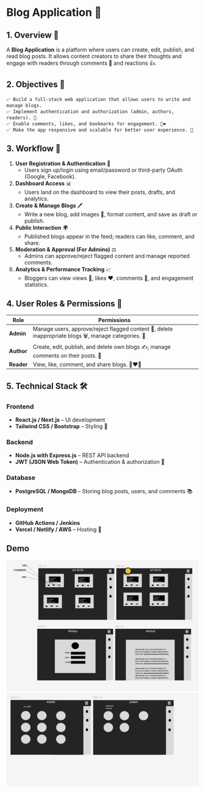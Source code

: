# Blog Application 📖

## 1. Overview 🌟
A **Blog Application** is a platform where users can create, edit, publish, and read blog posts. It allows content creators to share their thoughts and engage with readers through comments 💬 and reactions 👍.

## 2. Objectives 🎯
    ✅ Build a full-stack web application that allows users to write and manage blogs.  
    ✅ Implement authentication and authorization (admin, authors, readers). 🔑  
    ✅ Enable comments, likes, and bookmarks for engagement. 💬❤️  
    ✅ Make the app responsive and scalable for better user experience. 📱

## 3. Workflow 🔄
1. **User Registration & Authentication** 📝  
   - Users sign up/login using email/password or third-party OAuth (Google, Facebook).  
2. **Dashboard Access** 📊  
   - Users land on the dashboard to view their posts, drafts, and analytics.  
3. **Create & Manage Blogs** 🖊️  
   - Write a new blog, add images 📸, format content, and save as draft or publish.  
4. **Public Interaction** 🌍  
   - Published blogs appear in the feed; readers can like, comment, and share.  
5. **Moderation & Approval (For Admins)** ⚖️  
   - Admins can approve/reject flagged content and manage reported comments.  
6. **Analytics & Performance Tracking** 📈  
   - Bloggers can view views 👀, likes ❤️, comments 💬, and engagement statistics.

## 4. User Roles & Permissions 👥
| Role     | Permissions |
|----------|-------------|
| **Admin** | Manage users, approve/reject flagged content 🚫, delete inappropriate blogs 🗑️, manage categories. 📂 |
| **Author** | Create, edit, publish, and delete own blogs ✍️, manage comments on their posts. 💬 |
| **Reader** | View, like, comment, and share blogs. 👀❤️📲 |

## 5. Technical Stack 🛠️
### **Frontend**  
- **React.js / Next.js** – UI development  
- **Tailwind CSS / Bootstrap** – Styling 🎨

### **Backend**  
- **Node.js with Express.js** – REST API backend  
- **JWT (JSON Web Token)** – Authentication & authorization 🔑

### **Database**  
- **PostgreSQL / MongoDB** – Storing blog posts, users, and comments 📚

### **Deployment**  
- **GitHub Actions / Jenkins**  
- **Vercel / Netlify / AWS** – Hosting 🚀
## **Demo**
![design](demo/demo1.png)
![design](demo/demo2.png)